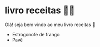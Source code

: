 # livro receitas :man_cook:

Olá! seja bem vindo ao meu livro receitas :wave:

-  Estrogonofe de frango
-  Pavê 

  

